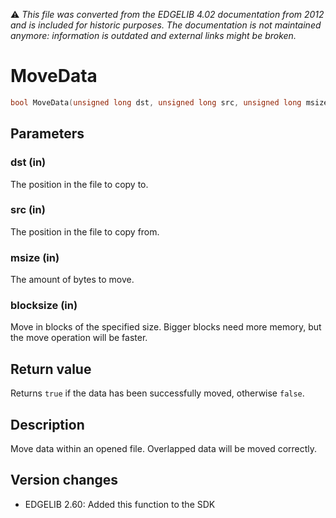 :warning: _This file was converted from the EDGELIB 4.02 documentation from 2012 and is included for historic purposes. The documentation is not maintained anymore: information is outdated and external links might be broken._

# MoveData


```c++
bool MoveData(unsigned long dst, unsigned long src, unsigned long msize, unsigned long blocksize = 32768)
```

## Parameters
### dst (in)
The position in the file to copy to.

### src (in)
The position in the file to copy from.

### msize (in)
The amount of bytes to move.

### blocksize (in)
Move in blocks of the specified size. Bigger blocks need more memory, but the move operation will be faster.

## Return value
Returns `true` if the data has been successfully moved, otherwise `false`.

## Description
Move data within an opened file. Overlapped data will be moved correctly.

## Version changes
- EDGELIB 2.60: Added this function to the SDK

